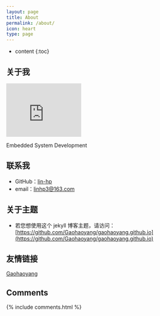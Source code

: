 ```yaml
---
layout: page
title: About
permalink: /about/
icon: heart
type: page
---
```


* content
{:toc}

## 关于我

<iframe src="https://githubbadge.appspot.com/lin-hp?s=1" style="border: 0;height: 142px;width: 200px;overflow: hidden;" frameBorder="0"></iframe>

Embedded System Development

## 联系我

* GitHub：[lin-hp](https://github.com/lin-hp)
* email：linhp3@163.com
<!-- * [Weibo](http://weibo.com/3115521wh) -->

## 关于主题

* 若您想使用这个 jekyll 博客主题，请访问：[https://github.com/Gaohaoyang/gaohaoyang.github.io](https://github.com/Gaohaoyang/gaohaoyang.github.io)

## 友情链接

[Gaohaoyang](https://gaohaoyang.github.io/)

## Comments

{% include comments.html %}
